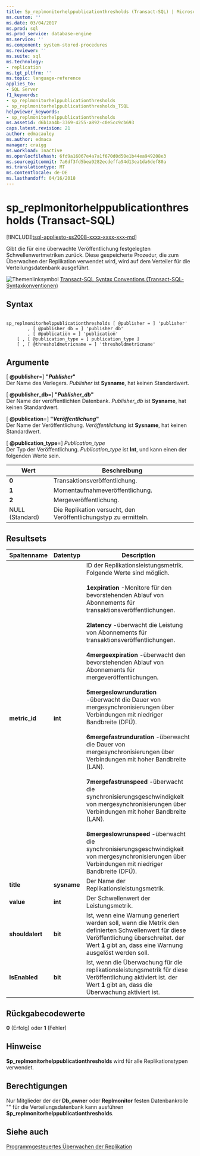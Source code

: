 ```yaml
---
title: Sp_replmonitorhelppublicationthresholds (Transact-SQL) | Microsoft Docs
ms.custom: ''
ms.date: 03/04/2017
ms.prod: sql
ms.prod_service: database-engine
ms.service: ''
ms.component: system-stored-procedures
ms.reviewer: ''
ms.suite: sql
ms.technology:
- replication
ms.tgt_pltfrm: ''
ms.topic: language-reference
applies_to:
- SQL Server
f1_keywords:
- sp_replmonitorhelppublicationthresholds
- sp_replmonitorhelppublicationthresholds_TSQL
helpviewer_keywords:
- sp_replmonitorhelppublicationthresholds
ms.assetid: d6b1aa4b-3369-4255-a892-c0e5cc9cb693
caps.latest.revision: 21
author: edmacauley
ms.author: edmaca
manager: craigg
ms.workload: Inactive
ms.openlocfilehash: 6fd9a16067e4a7a1f670d0d50e1b44ea949208e3
ms.sourcegitcommit: 7a6df3fd5bea9282ecdeffa94d13ea1da6def80a
ms.translationtype: MT
ms.contentlocale: de-DE
ms.lasthandoff: 04/16/2018
---
```

# <a name="spreplmonitorhelppublicationthresholds-transact-sql"></a>sp_replmonitorhelppublicationthresholds (Transact-SQL)
[!INCLUDE[tsql-appliesto-ss2008-xxxx-xxxx-xxx-md](../../includes/tsql-appliesto-ss2008-xxxx-xxxx-xxx-md.md)]

  Gibt die für eine überwachte Veröffentlichung festgelegten Schwellenwertmetriken zurück. Diese gespeicherte Prozedur, die zum Überwachen der Replikation verwendet wird, wird auf dem Verteiler für die Verteilungsdatenbank ausgeführt.  
  
 ![Themenlinksymbol](../../database-engine/configure-windows/media/topic-link.gif "Topic link icon") [Transact-SQL Syntax Conventions (Transact-SQL-Syntaxkonventionen)](../../t-sql/language-elements/transact-sql-syntax-conventions-transact-sql.md)  
  
## <a name="syntax"></a>Syntax  
  
```  
  
sp_replmonitorhelppublicationthresholds [ @publisher = ] 'publisher'  
        , [ @publisher_db = ] 'publisher_db'  
        , [ @publication = ] 'publication'   
    [ , [ @publication_type = ] publication_type ]   
    [ , [ @thresholdmetricname = ] 'thresholdmetricname'  
```  
  
## <a name="arguments"></a>Argumente  
 [ **@publisher**=] **"***Publisher***"**  
 Der Name des Verlegers. *Publisher* ist **Sysname**, hat keinen Standardwert.  
  
 [ **@publisher_db**=] **"***Publisher_db***"**  
 Der Name der veröffentlichten Datenbank. *Publisher_db* ist **Sysname**, hat keinen Standardwert.  
  
 [ **@publication**=] **"***Veröffentlichung***"**  
 Der Name der Veröffentlichung. *Veröffentlichung* ist **Sysname**, hat keinen Standardwert.  
  
 [ **@publication_type**=] *Publication_type*  
 Der Typ der Veröffentlichung. *Publication_type* ist **Int**, und kann einen der folgenden Werte sein.  
  
|Wert|Beschreibung|  
|-----------|-----------------|  
|**0**|Transaktionsveröffentlichung.|  
|**1**|Momentaufnahmeveröffentlichung.|  
|**2**|Mergeveröffentlichung.|  
|NULL (Standard)|Die Replikation versucht, den Veröffentlichungstyp zu ermitteln.|  
  
## <a name="result-sets"></a>Resultsets  
  
|Spaltenname|Datentyp|Description|  
|-----------------|---------------|-----------------|  
|**metric_id**|**int**|ID der Replikationsleistungsmetrik. Folgende Werte sind möglich.<br /><br /> **1expiration** -Monitore für den bevorstehenden Ablauf von Abonnements für transaktionsveröffentlichungen.<br /><br /> **2latency** -überwacht die Leistung von Abonnements für transaktionsveröffentlichungen.<br /><br /> **4mergeexpiration** -überwacht den bevorstehenden Ablauf von Abonnements für mergeveröffentlichungen.<br /><br /> **5mergeslowrunduration** -überwacht die Dauer von mergesynchronisierungen über Verbindungen mit niedriger Bandbreite (DFÜ).<br /><br /> **6mergefastrunduration** -überwacht die Dauer von mergesynchronisierungen über Verbindungen mit hoher Bandbreite (LAN).<br /><br /> **7mergefastrunspeed** -überwacht die synchronisierungsgeschwindigkeit von mergesynchronisierungen über Verbindungen mit hoher Bandbreite (LAN).<br /><br /> **8mergeslowrunspeed** -überwacht die synchronisierungsgeschwindigkeit von mergesynchronisierungen über Verbindungen mit niedriger Bandbreite (DFÜ).|  
|**title**|**sysname**|Der Name der Replikationsleistungsmetrik.|  
|**value**|**int**|Der Schwellenwert der Leistungsmetrik.|  
|**shouldalert**|**bit**|Ist, wenn eine Warnung generiert werden soll, wenn die Metrik den definierten Schwellenwert für diese Veröffentlichung überschreitet. der Wert **1** gibt an, dass eine Warnung ausgelöst werden soll.|  
|**IsEnabled**|**bit**|Ist, wenn die Überwachung für die replikationsleistungsmetrik für diese Veröffentlichung aktiviert ist. der Wert **1** gibt an, dass die Überwachung aktiviert ist.|  
  
## <a name="return-code-values"></a>Rückgabecodewerte  
 **0** (Erfolg) oder **1** (Fehler)  
  
## <a name="remarks"></a>Hinweise  
 **Sp_replmonitorhelppublicationthresholds** wird für alle Replikationstypen verwendet.  
  
## <a name="permissions"></a>Berechtigungen  
 Nur Mitglieder der der **Db_owner** oder **Replmonitor** festen Datenbankrolle "" für die Verteilungsdatenbank kann ausführen **Sp_replmonitorhelppublicationthresholds**.  
  
## <a name="see-also"></a>Siehe auch  
 [Programmgesteuertes Überwachen der Replikation](../../relational-databases/replication/monitor/programmatically-monitor-replication.md)  
  
  
